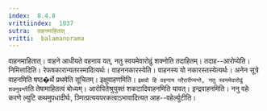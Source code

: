```yaml
---
index:  8.4.8
vrittiindex:  1037
sutra:  वाहनमाहितात्
vritti:  balamanorama 
---
```


वाहनमाहितात्। वाहने आधीयते वहनाय यत्, नतु स्वयमेवारोढुं शक्नोति तदाहितम्। तदाह--आरोप्येति। निमित्तादिति। रेफषकारान्यतरस्मादित्यर्थः। वाहननकारस्येति। वाहनस्य यो नकारस्तस्येत्यर्थः। अनेन सूत्रे वाहनमिति षष्ठ�र्थे प्रथमेति सूचितम्। इक्षुवाहणमिति। `इक्षवो हि वहनाय परैरारीप्यन्ते, नतु स्वयमेवारोढुं शक्नुवन्ती`ति तेषामाहितत्वं बोध्यम्। आरोपितेश्रुयुक्तं शकटादिवाहनमिति यावत्। इन्द्रवाहनमिति। ननु वहेः करणे ल्युटि कथमुपधादीर्घः, ञ्णित्प्रत्ययपरकत्वाऽभावादित्यत आह--वहेर्ल्युटीति। 

